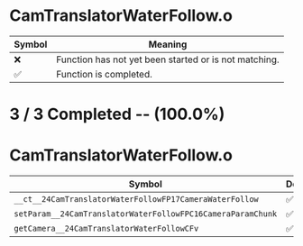# CamTranslatorWaterFollow.o
| Symbol | Meaning 
| ------------- | ------------- 
| :x: | Function has not yet been started or is not matching. 
| :white_check_mark: | Function is completed. 


# 3 / 3 Completed -- (100.0%)
# CamTranslatorWaterFollow.o
| Symbol | Decompiled? |
| ------------- | ------------- |
| `__ct__24CamTranslatorWaterFollowFP17CameraWaterFollow` | :white_check_mark: |
| `setParam__24CamTranslatorWaterFollowFPC16CameraParamChunk` | :white_check_mark: |
| `getCamera__24CamTranslatorWaterFollowCFv` | :white_check_mark: |
